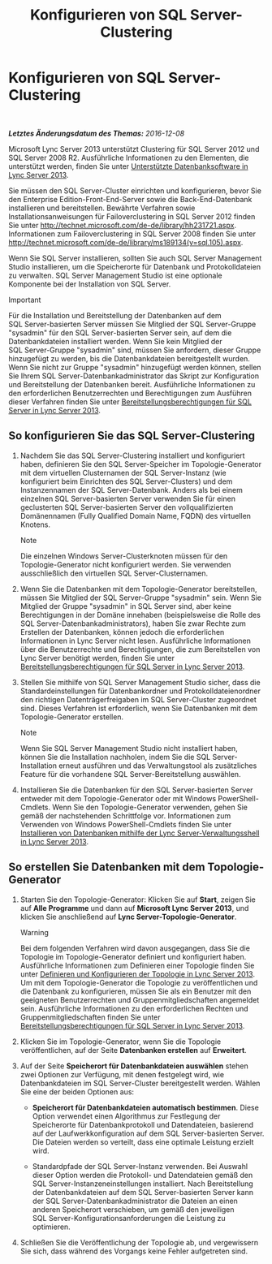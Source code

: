 ﻿---
title: Konfigurieren von SQL Server-Clustering
TOCTitle: Konfigurieren von SQL Server-Clustering
ms:assetid: d7b52ef1-573c-48ed-bb94-34e37b49645c
ms:mtpsurl: https://technet.microsoft.com/de-de/library/Dn383982(v=OCS.15)
ms:contentKeyID: 56558907
ms.date: 12/10/2016
mtps_version: v=OCS.15
ms.translationtype: HT
---

# Konfigurieren von SQL Server-Clustering

 

_**Letztes Änderungsdatum des Themas:** 2016-12-08_

Microsoft Lync Server 2013 unterstützt Clustering für SQL Server 2012 und SQL Server 2008 R2. Ausführliche Informationen zu den Elementen, die unterstützt werden, finden Sie unter [Unterstützte Datenbanksoftware in Lync Server 2013](lync-server-2013-database-software-support.md).

Sie müssen den SQL Server-Cluster einrichten und konfigurieren, bevor Sie den Enterprise Edition-Front-End-Server sowie die Back-End-Datenbank installieren und bereitstellen. Bewährte Verfahren sowie Installationsanweisungen für Failoverclustering in SQL Server 2012 finden Sie unter <http://technet.microsoft.com/de-de/library/hh231721.aspx>. Informationen zum Failoverclustering in SQL Server 2008 finden Sie unter <http://technet.microsoft.com/de-de/library/ms189134(v=sql.105).aspx>.

Wenn Sie SQL Server installieren, sollten Sie auch SQL Server Management Studio installieren, um die Speicherorte für Datenbank und Protokolldateien zu verwalten. SQL Server Management Studio ist eine optionale Komponente bei der Installation von SQL Server.


> [!IMPORTANT]
> Für die Installation und Bereitstellung der Datenbanken auf dem SQL&nbsp;Server-basierten Server müssen Sie Mitglied der SQL&nbsp;Server-Gruppe "sysadmin" für den SQL&nbsp;Server-basierten Server sein, auf dem die Datenbankdateien installiert werden. Wenn Sie kein Mitglied der SQL&nbsp;Server-Gruppe "sysadmin" sind, müssen Sie anfordern, dieser Gruppe hinzugefügt zu werden, bis die Datenbankdateien bereitgestellt wurden. Wenn Sie nicht zur Gruppe "sysadmin" hinzugefügt werden können, stellen Sie Ihrem SQL&nbsp;Server-Datenbankadministrator das Skript zur Konfiguration und Bereitstellung der Datenbanken bereit. Ausführliche Informationen zu den erforderlichen Benutzerrechten und Berechtigungen zum Ausführen dieser Verfahren finden Sie unter <A href="lync-server-2013-deployment-permissions-for-sql-server.md">Bereitstellungsberechtigungen für SQL Server in Lync Server 2013</A>.



## So konfigurieren Sie das SQL Server-Clustering

1.  Nachdem Sie das SQL Server-Clustering installiert und konfiguriert haben, definieren Sie den SQL Server-Speicher im Topologie-Generator mit dem virtuellen Clusternamen der SQL Server-Instanz (wie konfiguriert beim Einrichten des SQL Server-Clusters) und dem Instanzennamen der SQL Server-Datenbank. Anders als bei einem einzelnen SQL Server-basierten Server verwenden Sie für einen geclusterten SQL Server-basierten Server den vollqualifizierten Domänennamen (Fully Qualified Domain Name, FQDN) des virtuellen Knotens.
    

    > [!NOTE]
    > Die einzelnen Windows Server-Clusterknoten müssen für den Topologie-Generator nicht konfiguriert werden. Sie verwenden ausschließlich den virtuellen SQL&nbsp;Server-Clusternamen.



2.  Wenn Sie die Datenbanken mit dem Topologie-Generator bereitstellen, müssen Sie Mitglied der SQL Server-Gruppe "sysadmin" sein. Wenn Sie Mitglied der Gruppe "sysadmin" in SQL Server sind, aber keine Berechtigungen in der Domäne innehaben (beispielsweise die Rolle des SQL Server-Datenbankadministrators), haben Sie zwar Rechte zum Erstellen der Datenbanken, können jedoch die erforderlichen Informationen in Lync Server nicht lesen. Ausführliche Informationen über die Benutzerrechte und Berechtigungen, die zum Bereitstellen von Lync Server benötigt werden, finden Sie unter [Bereitstellungsberechtigungen für SQL Server in Lync Server 2013](lync-server-2013-deployment-permissions-for-sql-server.md).

3.  Stellen Sie mithilfe von SQL Server Management Studio sicher, dass die Standardeinstellungen für Datenbankordner und Protokolldateienordner den richtigen Datenträgerfreigaben im SQL Server-Cluster zugeordnet sind. Dieses Verfahren ist erforderlich, wenn Sie Datenbanken mit dem Topologie-Generator erstellen.
    

    > [!NOTE]
    > Wenn Sie SQL Server Management Studio nicht installiert haben, können Sie die Installation nachholen, indem Sie die SQL&nbsp;Server-Installation erneut ausführen und das Verwaltungstool als zusätzliches Feature für die vorhandene SQL&nbsp;Server-Bereitstellung auswählen.



4.  Installieren Sie die Datenbanken für den SQL Server-basierten Server entweder mit dem Topologie-Generator oder mit Windows PowerShell-Cmdlets. Wenn Sie den Topologie-Generator verwenden, gehen Sie gemäß der nachstehenden Schrittfolge vor. Informationen zum Verwenden von Windows PowerShell-Cmdlets finden Sie unter [Installieren von Datenbanken mithilfe der Lync Server-Verwaltungsshell in Lync Server 2013](lync-server-2013-database-installation-using-lync-server-management-shell.md).

## So erstellen Sie Datenbanken mit dem Topologie-Generator

1.  Starten Sie den Topologie-Generator: Klicken Sie auf **Start**, zeigen Sie auf **Alle Programme** und dann auf **Microsoft Lync Server 2013**, und klicken Sie anschließend auf **Lync Server-Topologie-Generator**.
    

    > [!WARNING]
    > Bei dem folgenden Verfahren wird davon ausgegangen, dass Sie die Topologie im Topologie-Generator definiert und konfiguriert haben. Ausführliche Informationen zum Definieren einer Topologie finden Sie unter <A href="lync-server-2013-defining-and-configuring-the-topology.md">Definieren und Konfigurieren der Topologie in Lync Server 2013</A>. Um mit dem Topologie-Generator die Topologie zu veröffentlichen und die Datenbank zu konfigurieren, müssen Sie als ein Benutzer mit den geeigneten Benutzerrechten und Gruppenmitgliedschaften angemeldet sein. Ausführliche Informationen zu den erforderlichen Rechten und Gruppenmitgliedschaften finden Sie unter <A href="lync-server-2013-deployment-permissions-for-sql-server.md">Bereitstellungsberechtigungen für SQL Server in Lync Server 2013</A>.



2.  Klicken Sie im Topologie-Generator, wenn Sie die Topologie veröffentlichen, auf der Seite **Datenbanken erstellen** auf **Erweitert**.

3.  Auf der Seite **Speicherort für Datenbankdateien auswählen** stehen zwei Optionen zur Verfügung, mit denen festgelegt wird, wie Datenbankdateien im SQL Server-Cluster bereitgestellt werden. Wählen Sie eine der beiden Optionen aus:
    
      - **Speicherort für Datenbankdateien automatisch bestimmen**. Diese Option verwendet einen Algorithmus zur Festlegung der Speicherorte für Datenbankprotokoll und Datendateien, basierend auf der Laufwerkkonfiguration auf dem SQL Server-basierten Server. Die Dateien werden so verteilt, dass eine optimale Leistung erzielt wird.
    
      - Standardpfade der SQL Server-Instanz verwenden. Bei Auswahl dieser Option werden die Protokoll- und Datendateien gemäß den SQL Server-Instanzeneinstellungen installiert. Nach Bereitstellung der Datenbankdateien auf dem SQL Server-basierten Server kann der SQL Server-Datenbankadministrator die Dateien an einen anderen Speicherort verschieben, um gemäß den jeweiligen SQL Server-Konfigurationsanforderungen die Leistung zu optimieren.

4.  Schließen Sie die Veröffentlichung der Topologie ab, und vergewissern Sie sich, dass während des Vorgangs keine Fehler aufgetreten sind.

